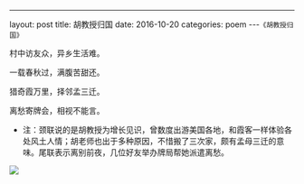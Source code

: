 ---
layout: post
title:  ​胡教授归国
date:   2016-10-20
categories: poem
---​
`《胡教授归国》`

村中访友众，异乡生活难。

一载春秋过，满腹苦甜还。

猎奇霞万里，择邻孟三迁。

离愁寄牌会，相视不能言。

<!--more-->

- ​注：颈联说的是胡教授为增长见识，曾数度出游美国各地，和霞客一样体验各处风土人情；胡老师也出于多种原因，不惜搬了三次家，颇有孟母三迁的意味。尾联表示离别前夜，几位好友举办牌局帮她派遣离愁。


![]({{site.url}}/Images/37.PNG)

<script>
  (function(i,s,o,g,r,a,m){i['GoogleAnalyticsObject']=r;i[r]=i[r]||function(){
  (i[r].q=i[r].q||[]).push(arguments)},i[r].l=1*new Date();a=s.createElement(o),
  m=s.getElementsByTagName(o)[0];a.async=1;a.src=g;m.parentNode.insertBefore(a,m)
  })(window,document,'script','https://www.google-analytics.com/analytics.js','ga');

  ga('create', 'UA-85986843-1', 'auto');
  ga('send', 'pageview');

</script>
